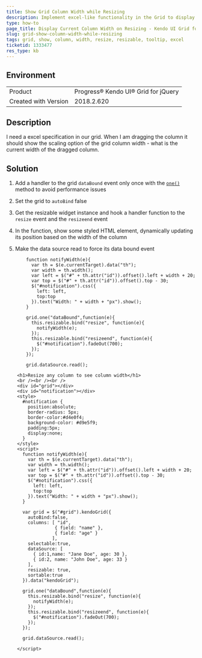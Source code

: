```yaml
---
title: Show Grid Column Width while Resizing
description: Implement excel-like functionality in the Grid to display the width of the column while the user is resizing it.
type: how-to
page_title: Display Current Column Width on Resizing - Kendo UI Grid for jQuery
slug: grid-show-column-width-while-resizing
tags: grid, show, column, width, resize, resizable, tooltip, excel
ticketid: 1333477
res_type: kb
---
```


## Environment

<table>
 <tr>
  <td>Product</td>
  <td>Progress® Kendo UI® Grid for jQuery</td> 
 </tr>
 </tr>
  <tr>
  <td>Created with Version</td>
  <td>2018.2.620</td>
 </tr>
 </tr>
</table>


## Description

I need a excel specification in our grid. When I am dragging the column it should show the scaling option of the grid column width - what is the current width of the dragged column.

## Solution

1. Add a handler to the grid `dataBound` event only once with the [`one()`](/api/javascript/observable/methods/one) method to avoid performance issues
1. Set the grid to `autoBind` false
1. Get the resizable widget instance and hook a handler function to the `resize` event and the `resizeend` event
1. In the function, show some styled HTML element, dynamically updating its position based on the width of the column
1. Make the data source read to force its data bound event 

    ```
        function notifyWidth(e){
          var th = $(e.currentTarget).data("th");
          var width = th.width();
          var left = $("#" + th.attr("id")).offset().left + width + 20;
          var top = $("#" + th.attr("id")).offset().top - 30;
          $("#notification").css({
            left: left,
            top:top
          }).text("Width: " + width + "px").show();
        } 

        grid.one("dataBound",function(e){
          this.resizable.bind("resize", function(e){
            notifyWidth(e);
          });
          this.resizable.bind("resizeend", function(e){
            $("#notification").fadeOut(700);
          });
        });

        grid.dataSource.read();
    ```

```dojo
    <h1>Resize any column to see column width</h1>
    <br /><br /><br />
    <div id="grid"></div>
    <div id="notification"></div>
    <style>
      #notification {
        position:absolute;
        border-radius: 5px;
        border-color:#d4e0f4;
        background-color: #d9e5f9;
        padding:5px;
        display:none;
      }
    </style>
    <script>
      function notifyWidth(e){
        var th = $(e.currentTarget).data("th");
        var width = th.width();
        var left = $("#" + th.attr("id")).offset().left + width + 20;
        var top = $("#" + th.attr("id")).offset().top - 30;
        $("#notification").css({
          left: left,
          top:top
        }).text("Width: " + width + "px").show();
      }

      var grid = $("#grid").kendoGrid({
        autoBind:false,
        columns: [ "id",
                  { field: "name" },
                  { field: "age" }
                 ],
        selectable:true,
        dataSource: [
          { id:1,name: "Jane Doe", age: 30 },
          { id:2, name: "John Doe", age: 33 }
        ],
        resizable: true,
        sortable:true
      }).data("kendoGrid");
      
      grid.one("dataBound",function(e){
        this.resizable.bind("resize", function(e){
          notifyWidth(e);
        });
        this.resizable.bind("resizeend", function(e){
          $("#notification").fadeOut(700);
        });
      });

      grid.dataSource.read();

    </script>
```
